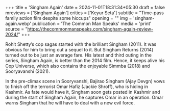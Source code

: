 +++
title = 'Singham Again'
date = 2024-11-01T18:31:34+05:30
draft = false
mreviews = ['Singham Again']
critics = ['Keyur Seta']
subtitle = "Time-pass family action film despite some hiccups"
opening = ""
img = 'singham-again.webp'
publication = 'The Common Man Speaks'
media = 'print'
source = "https://thecommonmanspeaks.com/singham-again-review-2024/"
+++

Rohit Shetty’s cop sagas started with the brilliant Singham (2011). It was obvious for him to bring out a sequel to it. But Singham Returns (2014) turned out to be just an average fare. His latest and third outing in the series, Singham Again, is better than the 2014 film. Hence, it keeps alive his Cop Universe, which also contains the enjoyable Simmba (2018) and Sooryavanshi (2021).

In the pre-climax scene in Sooryvanshi, Bajirao Singham (Ajay Devgn) vows to finish off the terrorist Omar Hafiz (Jackie Shroff), who is hiding in Kashmir. As fate would have it, Singham soon gets posted in Kashmir and during the start of Singham Again, he captures Omar in an operation. Omar warns Singham that he will have to deal with a new evil force.
